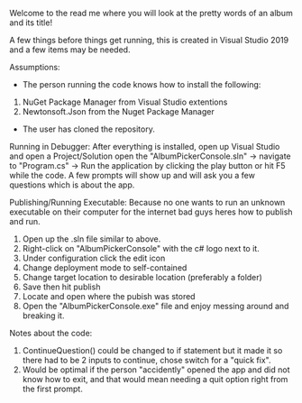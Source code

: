 Welcome to the read me where you will look at the pretty words of an album and its title!

A few things before things get running, this is created in Visual Studio 2019 and a few items may be needed.

Assumptions: 

* The person running the code knows how to install the following:
1. NuGet Package Manager from Visual Studio extentions
2. Newtonsoft.Json from the Nuget Package Manager

* The user has cloned the repository.

Running in Debugger:
After everything is installed, open up Visual Studio and open a Project/Solution open the "AlbumPickerConsole.sln" -> navigate to "Program.cs" -> Run the application by clicking the play button or hit F5 while the code. A few
prompts will show up and will ask you a few questions which is about the app.

Publishing/Running Executable:
Because no one wants to run an unknown executable on their computer for the internet bad guys heres how to publish and run.
1. Open up the .sln file similar to above.
2. Right-click on "AlbumPickerConsole" with the c# logo next to it.
3. Under configuration click the edit icon
4. Change deployment mode to self-contained
5. Change target location to desirable location (preferably a folder)
6. Save then hit publish
7. Locate and open where the pubish was stored
8. Open the "AlbumPickerConsole.exe" file and enjoy messing around and breaking it.


Notes about the code: 
1. ContinueQuestion() could be changed to if statement but it made it so there had to be 2 inputs to continue, chose switch for a "quick fix".
2. Would be optimal if the person "accidently" opened the app and did not know how to exit, and that would mean needing a quit option right from the first prompt.
